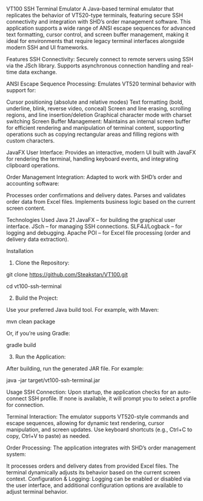 VT100 SSH Terminal Emulator
A Java-based terminal emulator that replicates the behavior of VT520-type terminals, featuring secure SSH connectivity and integration with SHD’s order management software. This application supports a wide range of ANSI escape sequences for advanced text formatting, cursor control, and screen buffer management, making it ideal for environments that require legacy terminal interfaces alongside modern SSH and UI frameworks.

Features
SSH Connectivity:
Securely connect to remote servers using SSH via the JSch library. Supports asynchronous connection handling and real-time data exchange.

ANSI Escape Sequence Processing:
Emulates VT520 terminal behavior with support for:

Cursor positioning (absolute and relative modes)
Text formatting (bold, underline, blink, reverse video, conceal)
Screen and line erasing, scrolling regions, and line insertion/deletion
Graphical character mode with charset switching
Screen Buffer Management:
Maintains an internal screen buffer for efficient rendering and manipulation of terminal content, supporting operations such as copying rectangular areas and filling regions with custom characters.

JavaFX User Interface:
Provides an interactive, modern UI built with JavaFX for rendering the terminal, handling keyboard events, and integrating clipboard operations.

Order Management Integration:
Adapted to work with SHD’s order and accounting software:

Processes order confirmations and delivery dates.
Parses and validates order data from Excel files.
Implements business logic based on the current screen content.

Technologies Used
Java 21
JavaFX – for building the graphical user interface.
JSch – for managing SSH connections.
SLF4J/Logback – for logging and debugging.
Apache POI – for Excel file processing (order and delivery data extraction).


Installation
1. Clone the Repository:


git clone https://github.com/Steakstan/VT100.git

cd vt100-ssh-terminal

2. Build the Project:

Use your preferred Java build tool. For example, with Maven:

mvn clean package

Or, if you’re using Gradle:

gradle build

3. Run the Application:

After building, run the generated JAR file. For example:

java -jar target/vt100-ssh-terminal.jar

Usage
SSH Connection:
Upon startup, the application checks for an auto-connect SSH profile. If none is available, it will prompt you to select a profile for connection.

Terminal Interaction:
The emulator supports VT520-style commands and escape sequences, allowing for dynamic text rendering, cursor manipulation, and screen updates. Use keyboard shortcuts (e.g., Ctrl+C to copy, Ctrl+V to paste) as needed.

Order Processing:
The application integrates with SHD’s order management system:

It processes orders and delivery dates from provided Excel files.
The terminal dynamically adjusts its behavior based on the current screen context.
Configuration & Logging:
Logging can be enabled or disabled via the user interface, and additional configuration options are available to adjust terminal behavior.

